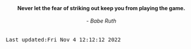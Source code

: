 
<div align="center"><b><span>Never let the fear of striking out keep you from playing the game.</span></b><br><br><i> - Babe Ruth</i></div>
<br><br><kbd>Last updated:Fri Nov  4 12:12:12 2022</kbd>